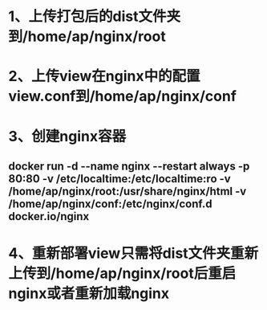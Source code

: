 # 1、上传打包后的dist文件夹到/home/ap/nginx/root
# 2、上传view在nginx中的配置view.conf到/home/ap/nginx/conf
# 3、创建nginx容器
## docker run -d --name nginx --restart always -p 80:80 -v /etc/localtime:/etc/localtime:ro -v /home/ap/nginx/root:/usr/share/nginx/html -v /home/ap/nginx/conf:/etc/nginx/conf.d docker.io/nginx
# 4、重新部署view只需将dist文件夹重新上传到/home/ap/nginx/root后重启nginx或者重新加载nginx
